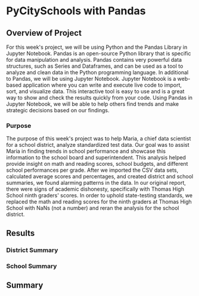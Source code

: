 # PyCitySchools with Pandas

## Overview of Project
For this week's project, we will be using Python and the Pandas Library in Jupyter Notebook. Pandas is an open-source Python library that is specific for data manipulation and analysis. Pandas contains very powerful data structures, such as Series and Dataframes, and can be used as a tool to analyze and clean data in the Python programming language. In additional to Pandas, we will be using Jupyter Notebook. Jupyter Notebook is a web-based application where you can write and execute live code to import, sort, and visualize data. This interactive tool is easy to use and is a great way to show and check the results quickly from your code. Using Pandas in Jupyter Notebook, we will be able to help others find trends and make strategic decisions based on our findings.

### Purpose
The purpose of this week's project was to help Maria, a chief data scientist for a school district, analyze standardized test data. Our goal was to assist Maria in finding trends in school performance and showcase this information to the school board and superintendent. This analysis helped provide insight on math and reading scores, school budgets, and different school performances per grade. After we imported the CSV data sets, calculated average scores and percentages, and created district and school summaries, we found alarming patterns in the data. In our original report, there were signs of academic dishonesty, specifically with Thomas High School ninth graders' scores. In order to uphold state-testing standards, we replaced the math and reading scores for the ninth graders at Thomas High School with NaNs (not a number) and reran the analysis for the school district.

## Results

### District Summary


### School Summary

## Summary

